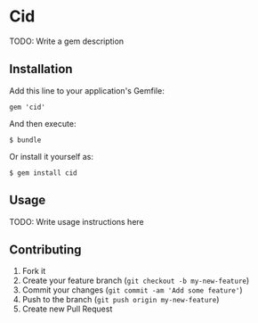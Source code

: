 # Cid

TODO: Write a gem description

## Installation

Add this line to your application's Gemfile:

    gem 'cid'

And then execute:

    $ bundle

Or install it yourself as:

    $ gem install cid

## Usage

TODO: Write usage instructions here

## Contributing

1. Fork it
2. Create your feature branch (`git checkout -b my-new-feature`)
3. Commit your changes (`git commit -am 'Add some feature'`)
4. Push to the branch (`git push origin my-new-feature`)
5. Create new Pull Request
